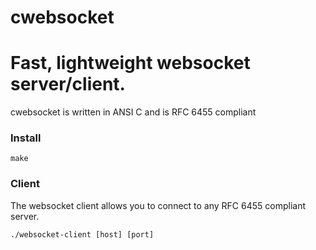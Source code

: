 # cwebsocket

# Fast, lightweight websocket server/client.

cwebsocket is written in ANSI C and is RFC 6455 compliant

### Install

	make

### Client

The websocket client allows you to connect to any RFC 6455 compliant server.

	./websocket-client [host] [port]

